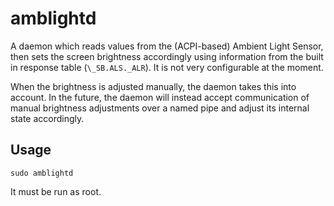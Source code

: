 # amblightd

A daemon which reads values from the (ACPI-based) Ambient Light Sensor, then sets the screen brightness accordingly using information from the built in response table (`\_SB.ALS._ALR`). It is not very configurable at the moment.

When the brightness is adjusted manually, the daemon takes this into account. In the future, the daemon will instead accept communication of manual brightness adjustments over a named pipe and adjust its internal state accordingly.

## Usage

`sudo amblightd`

It must be run as root.